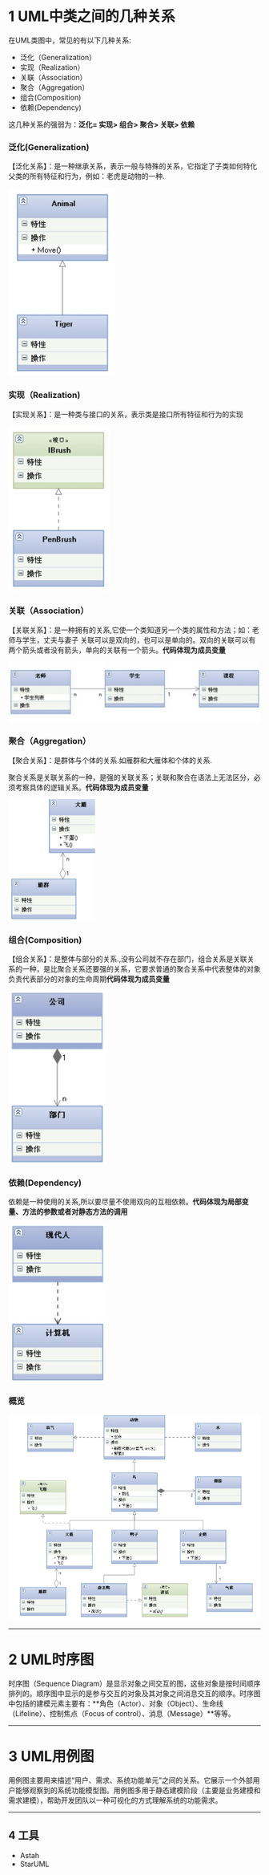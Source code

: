 #  1 UML中类之间的几种关系

在UML类图中，常见的有以下几种关系:

- 泛化（Generalization）
- 实现（Realization）
- 关联（Association）
- 聚合（Aggregation）
- 组合(Composition)
- 依赖(Dependency)

这几种关系的强弱为：**泛化= 实现> 组合> 聚合> 关联> 依赖**


###  泛化(Generalization)

【泛化关系】：是一种继承关系，表示一般与特殊的关系，它指定了子类如何特化父类的所有特征和行为，例如：老虎是动物的一种.

![](index_files/9d48520d-4100-4383-a4f7-3eda76b8de43.jpg)

###  实现（Realization)

【实现关系】：是一种类与接口的关系，表示类是接口所有特征和行为的实现

![](index_files/56385573-a93c-48aa-ac42-082c4582ec33.jpg)

###  关联（Association）

【关联关系】：是一种拥有的关系,它使一个类知道另一个类的属性和方法；如：老师与学生，丈夫与妻子
关联可以是双向的，也可以是单向的。双向的关联可以有两个箭头或者没有箭头，单向的关联有一个箭头。**代码体现为成员变量**

![](index_files/663fcdb8-75b5-422c-8581-4448de5bf172.jpg)

###  聚合（Aggregation）

【聚合关系】：是群体与个体的关系.如雁群和大雁体和个体的关系.

聚合关系是关联关系的一种，是强的关联关系；关联和聚合在语法上无法区分，必须考察具体的逻辑关系。**代码体现为成员变量**

![](index_files/6ef6faf8-4356-4caa-a05f-0039de6876b8.png)

###  组合(Composition)

【组合关系】：是整体与部分的关系.,没有公司就不存在部门，组合关系是关联关系的一种，是比聚合关系还要强的关系，它要求普通的聚合关系中代表整体的对象负责代表部分的对象的生命周期**代码体现为成员变量**

![](index_files/bc3aba9f-3107-4a61-a7ab-e1bad853b6fc.jpg)

###  依赖(Dependency)

依赖是一种使用的关系,所以要尽量不使用双向的互相依赖。**代码体现为局部变量、方法的参数或者对静态方法的调用**

![](index_files/ea8f9771-df79-4d9e-8c50-d0ee31e3e1e5.jpg)

### 概览

![](index_files/0_1330497855hqk2.png)

---
# 2 UML时序图

时序图（Sequence Diagram）是显示对象之间交互的图，这些对象是按时间顺序排列的。顺序图中显示的是参与交互的对象及其对象之间消息交互的顺序。时序图中包括的建模元素主要有：**角色（Actor）、对象（Object）、生命线（Lifeline）、控制焦点（Focus of control）、消息（Message）**等等。

---
# 3 UML用例图

用例图主要用来描述“用户、需求、系统功能单元”之间的关系。它展示一个外部用户能够观察到的系统功能模型图。用例图多用于静态建模阶段（主要是业务建模和需求建模），帮助开发团队以一种可视化的方式理解系统的功能需求。

---
## 4 工具

- Astah
- StarUML

